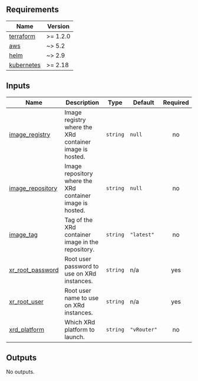 <!-- BEGINNING OF PRE-COMMIT-TERRAFORM DOCS HOOK -->
## Requirements

| Name | Version |
|------|---------|
| <a name="requirement_terraform"></a> [terraform](#requirement\_terraform) | >= 1.2.0 |
| <a name="requirement_aws"></a> [aws](#requirement\_aws) | ~> 5.2 |
| <a name="requirement_helm"></a> [helm](#requirement\_helm) | ~> 2.9 |
| <a name="requirement_kubernetes"></a> [kubernetes](#requirement\_kubernetes) | >= 2.18 |

## Inputs

| Name | Description | Type | Default | Required |
|------|-------------|------|---------|:--------:|
| <a name="input_image_registry"></a> [image\_registry](#input\_image\_registry) | Image registry where the XRd container image is hosted. | `string` | `null` | no |
| <a name="input_image_repository"></a> [image\_repository](#input\_image\_repository) | Image repository where the XRd container image is hosted. | `string` | `null` | no |
| <a name="input_image_tag"></a> [image\_tag](#input\_image\_tag) | Tag of the XRd container image in the repository. | `string` | `"latest"` | no |
| <a name="input_xr_root_password"></a> [xr\_root\_password](#input\_xr\_root\_password) | Root user password to use on XRd instances. | `string` | n/a | yes |
| <a name="input_xr_root_user"></a> [xr\_root\_user](#input\_xr\_root\_user) | Root user name to use on XRd instances. | `string` | n/a | yes |
| <a name="input_xrd_platform"></a> [xrd\_platform](#input\_xrd\_platform) | Which XRd platform to launch. | `string` | `"vRouter"` | no |

## Outputs

No outputs.
<!-- END OF PRE-COMMIT-TERRAFORM DOCS HOOK -->
